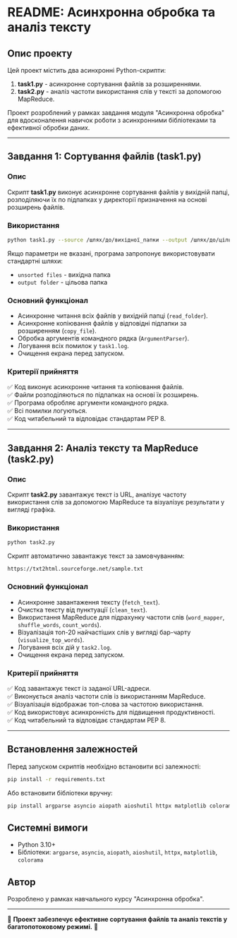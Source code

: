 # README: Асинхронна обробка та аналіз тексту

## Опис проекту

Цей проект містить два асинхронні Python-скрипти:

1. **task1.py** - асинхронне сортування файлів за розширеннями.
2. **task2.py** - аналіз частоти використання слів у тексті за допомогою MapReduce.

Проект розроблений у рамках завдання модуля "Асинхронна обробка" для вдосконалення навичок роботи з асинхронними бібліотеками та ефективної обробки даних.

---

## Завдання 1: Сортування файлів (task1.py)

### Опис

Скрипт **task1.py** виконує асинхронне сортування файлів у вихідній папці, розподіляючи їх по підпапках у директорії призначення на основі розширень файлів.

### Використання

```bash
python task1.py --source /шлях/до/вихідної_папки --output /шлях/до/цільової_папки
```

Якщо параметри не вказані, програма запропонує використовувати стандартні шляхи:

- `unsorted files` - вихідна папка
- `output folder` - цільова папка

### Основний функціонал

- Асинхронне читання всіх файлів у вихідній папці (`read_folder`).
- Асинхронне копіювання файлів у відповідні підпапки за розширенням (`copy_file`).
- Обробка аргументів командного рядка (`ArgumentParser`).
- Логування всіх помилок у `task1.log`.
- Очищення екрана перед запуском.

### Критерії прийняття

✅ Код виконує асинхронне читання та копіювання файлів.  
✅ Файли розподіляються по підпапках на основі їх розширень.  
✅ Програма обробляє аргументи командного рядка.  
✅ Всі помилки логуються.  
✅ Код читабельний та відповідає стандартам PEP 8.  

---

## Завдання 2: Аналіз тексту та MapReduce (task2.py)

### Опис

Скрипт **task2.py** завантажує текст із URL, аналізує частоту використання слів за допомогою MapReduce та візуалізує результати у вигляді графіка.

### Використання

```bash
python task2.py
```

Скрипт автоматично завантажує текст за замовчуванням:

```
https://txt2html.sourceforge.net/sample.txt
```

### Основний функціонал

- Асинхронне завантаження тексту (`fetch_text`).
- Очистка тексту від пунктуації (`clean_text`).
- Використання MapReduce для підрахунку частоти слів (`word_mapper`, `shuffle_words`, `count_words`).
- Візуалізація топ-20 найчастіших слів у вигляді бар-чарту (`visualize_top_words`).
- Логування всіх дій у `task2.log`.
- Очищення екрана перед запуском.

### Критерії прийняття

✅ Код завантажує текст із заданої URL-адреси.  
✅ Виконується аналіз частоти слів із використанням MapReduce.  
✅ Візуалізація відображає топ-слова за частотою використання.  
✅ Код використовує асинхронність для підвищення продуктивності.  
✅ Код читабельний та відповідає стандартам PEP 8.  

---

## Встановлення залежностей

Перед запуском скриптів необхідно встановити всі залежності:

```bash
pip install -r requirements.txt
```

Або встановити бібліотеки вручну:

```bash
pip install argparse asyncio aiopath aioshutil httpx matplotlib colorama
```

## Системні вимоги

- Python 3.10+
- Бібліотеки: `argparse`, `asyncio`, `aiopath`, `aioshutil`, `httpx`, `matplotlib`, `colorama`

## Автор

Розроблено у рамках навчального курсу "Асинхронна обробка".

---

🔹 **Проект забезпечує ефективне сортування файлів та аналіз текстів у багатопотоковому режимі.** 🚀
